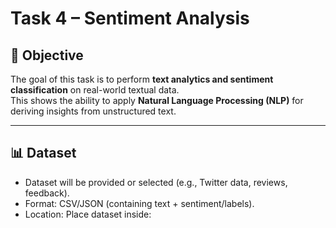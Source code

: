 # Task 4 – Sentiment Analysis

## 📌 Objective
The goal of this task is to perform **text analytics and sentiment classification** on real-world textual data.  
This shows the ability to apply **Natural Language Processing (NLP)** for deriving insights from unstructured text.

---

## 📊 Dataset
- Dataset will be provided or selected (e.g., Twitter data, reviews, feedback).  
- Format: CSV/JSON (containing text + sentiment/labels).  
- Location: Place dataset inside:
